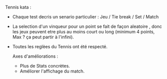 Tennis kata :
- Chaque test decris un senario particulier : Jeu / Tie break / Set / Match
- La selection d'un vinqueur pour un point se fait de façon aleatoire , donc les jeux peuvent etre plus au moins court ou long (minimum 4 points, Max ? ça peut partir à l'infini).
- Toutes les reglèes du Tennis ont été respecté.

  Axes d'améliorations :
  - Plus de Stats concrètes.
  - Améliorer l'affichage du match. 
